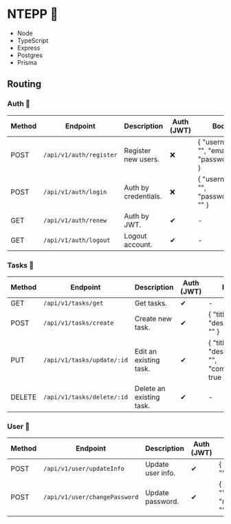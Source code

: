 # NTEPP 💾
- Node
- TypeScript
- Express
- Postgres
- Prisma
## Routing

### Auth 🔐
| Method     | Endpoint                        | Description                 | Auth (JWT) | Body                                            |
|------------|---------------------------------|-----------------------------|------------|-------------------------------------------------|
| POST       | `/api/v1/auth/register`         | Register new users.         | ❌         | { "username": "", "email": "", "password":"" }  |
| POST       | `/api/v1/auth/login`            | Auth by credentials.        | ❌         | { "username": "", "password": "" }              |
| GET        | `/api/v1/auth/renew`            | Auth by JWT.                | ✔          | -                                               |
| GET        | `/api/v1/auth/logout`           | Logout account.             | ✔          | -                                               |

### Tasks 📃
| Method     | Endpoint                        | Description                 | Auth (JWT) | Body                                                   |
|------------|---------------------------------|-----------------------------|------------|--------------------------------------------------------|
| GET        | `/api/v1/tasks/get`             | Get tasks.                  | ✔          | -                                                      |
| POST       | `/api/v1/tasks/create`          | Create new task.            | ✔          | { "title": "", "description": "" }                     |
| PUT        | `/api/v1/tasks/update/:id`      | Edit an existing task.      | ✔          | { "title": "", "description": "", "completed": true }  |
| DELETE     | `/api/v1/tasks/delete/:id`      | Delete an existing task.    | ✔          | -                                                      |

### User 🧔
| Method     | Endpoint                        | Description                 | Auth (JWT) | Body                                            |
|------------|---------------------------------|-----------------------------|------------|-------------------------------------------------|
| POST       | `/api/v1/user/updateInfo`       | Update user info.           | ✔          | { "username": "", "email": "" }                 |
| POST       | `/api/v1/user/changePassword`   | Update password.            | ✔          | { "password": "", "newPassword": "" }           |